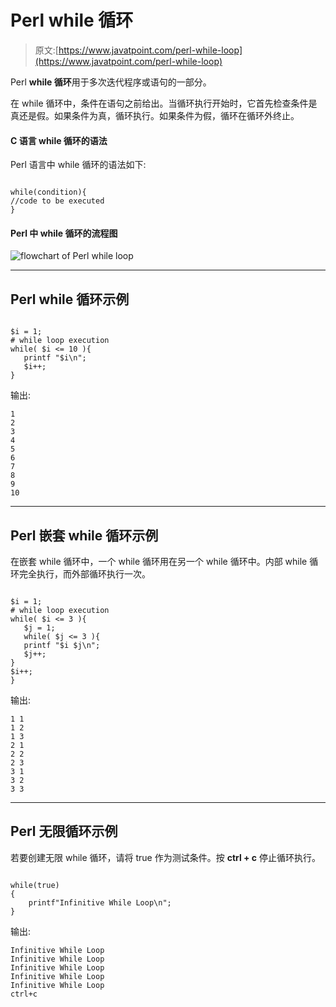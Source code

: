 # Perl while 循环

> 原文:[https://www.javatpoint.com/perl-while-loop](https://www.javatpoint.com/perl-while-loop)

Perl **while 循环**用于多次迭代程序或语句的一部分。

在 while 循环中，条件在语句之前给出。当循环执行开始时，它首先检查条件是真还是假。如果条件为真，循环执行。如果条件为假，循环在循环外终止。

#### C 语言 while 循环的语法

Perl 语言中 while 循环的语法如下:

```

while(condition){
//code to be executed
}

```

#### Perl 中 while 循环的流程图

![flowchart of Perl while loop](../Images/9f633753427afe4eea5bc5aab79d14f3.png)

* * *

## Perl while 循环示例

```

$i = 1;
# while loop execution
while( $i <= 10 ){
   printf "$i\n";
   $i++;
}

```

输出:

```
1
2
3
4
5
6
7
8
9
10

```

* * *

## Perl 嵌套 while 循环示例

在嵌套 while 循环中，一个 while 循环用在另一个 while 循环中。内部 while 循环完全执行，而外部循环执行一次。

```

$i = 1;
# while loop execution
while( $i <= 3 ){
   $j = 1;
   while( $j <= 3 ){
   printf "$i $j\n";
   $j++;
}
$i++;
}

```

输出:

```
1 1
1 2
1 3
2 1
2 2
2 3
3 1
3 2
3 3

```

* * *

## Perl 无限循环示例

若要创建无限 while 循环，请将 true 作为测试条件。按 **ctrl + c** 停止循环执行。

```

while(true)
{
	printf"Infinitive While Loop\n";
}

```

输出:

```
Infinitive While Loop 
Infinitive While Loop
Infinitive While Loop
Infinitive While Loop
Infinitive While Loop
ctrl+c

```